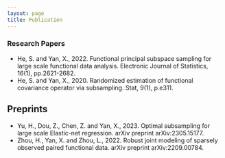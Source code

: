```yaml
---
layout: page
title: Publication
---
```


### Research Papers
* He, S. and Yan, X., 2022. Functional principal subspace sampling for large scale functional data analysis. Electronic Journal of Statistics, 16(1), pp.2621-2682.
* He, S. and Yan, X., 2020. Randomized estimation of functional covariance operator via subsampling. Stat, 9(1), p.e311.

## Preprints
* Yu, H., Dou, Z., Chen, Z. and Yan, X., 2023. Optimal subsampling for large scale Elastic-net regression. arXiv preprint arXiv:2305.15177.
* Zhou, H., Yan, X. and Zhou, L., 2022. Robust joint modeling of sparsely observed paired functional data. arXiv preprint arXiv:2209.00784. 

